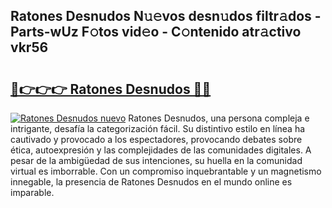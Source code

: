 ## Ratones Desnudos N𝚞𝚎vos desn𝚞dos filtr𝚊dos - Parts-wUz F𝚘tos vid𝚎o - C𝚘ntenido atr𝚊ctivo vkr56

# <h2><a href="http://mb94ykj.tromn.icu/?c=Ratones+Desnudos">🔗👉👉👉 Ratones Desnudos 🔗🔗</a></h2>

[![Ratones Desnudos nuevo](https://i.imgur.com/pEAQMta.gif)](http://mb94ykj.tromn.icu/?c=Ratones+Desnudos)
Ratones Desnudos, una persona compleja e intrigante, desafía la categorización fácil. Su distintivo estilo en línea ha cautivado y provocado a los espectadores, provocando debates sobre ética, autoexpresión y las complejidades de las comunidades digitales. A pesar de la ambigüedad de sus intenciones, su huella en la comunidad virtual es imborrable. Con un compromiso inquebrantable y un magnetismo innegable, la presencia de Ratones Desnudos en el mundo online es imparable.
